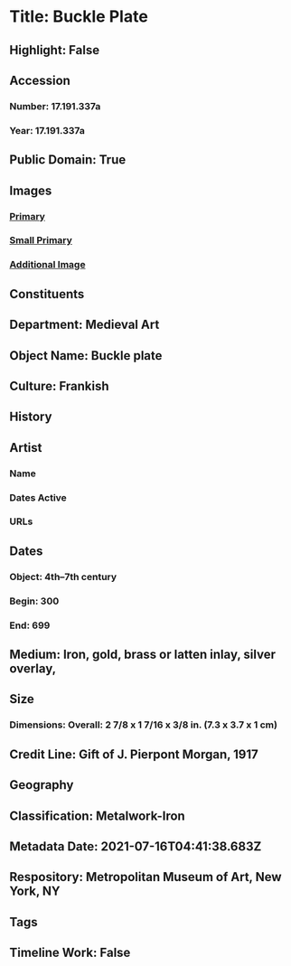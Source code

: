 # Title: Buckle Plate
## Highlight: False
## Accession
### Number: 17.191.337a
### Year: 17.191.337a
## Public Domain: True
## Images
### [Primary](https://images.metmuseum.org/CRDImages/md/original/sf17-191-337as1.jpg)
### [Small Primary](https://images.metmuseum.org/CRDImages/md/web-large/sf17-191-337as1.jpg)
### [Additional Image](https://images.metmuseum.org/CRDImages/md/original/sf17-191-337as2.jpg)
## Constituents
## Department: Medieval Art
## Object Name: Buckle plate
## Culture: Frankish
## History
## Artist
### Name
### Dates Active
### URLs
## Dates
### Object: 4th–7th century
### Begin: 300
### End: 699
## Medium: Iron, gold, brass or latten inlay, silver overlay,
## Size
### Dimensions: Overall: 2 7/8 x 1 7/16 x 3/8 in. (7.3 x 3.7 x 1 cm)
## Credit Line: Gift of J. Pierpont Morgan, 1917
## Geography
## Classification: Metalwork-Iron
## Metadata Date: 2021-07-16T04:41:38.683Z
## Respository: Metropolitan Museum of Art, New York, NY
## Tags
## Timeline Work: False